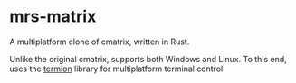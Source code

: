 # mrs-matrix

A multiplatform clone of cmatrix, written in Rust.

Unlike the original cmatrix, supports both Windows and Linux. To this end, uses the [termion](https://github.com/redox-os/termion) library for multiplatform terminal control.
